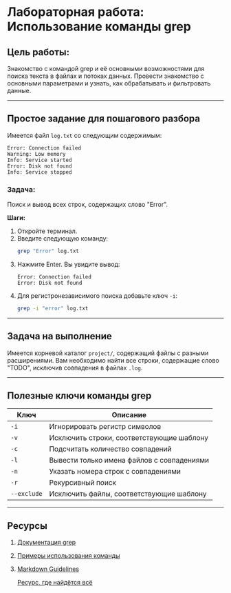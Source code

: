 
# Лабораторная работа: Использование команды grep

## Цель работы:
Знакомство с командой grep и её основными возможностями для поиска текста в файлах и потоках данных. Провести знакомство с основными параметрами и узнать, как обрабатывать и фильтровать данные.

---

## Простое задание для пошагового разбора

Имеется файл `log.txt` со следующим содержимым:
```
Error: Connection failed
Warning: Low memory
Info: Service started
Error: Disk not found
Info: Service stopped
```

### Задача: 
Поиск и вывод всех строк, содержащих слово "Error".

**Шаги:**

1. Откройте терминал.
2. Введите следующую команду:
   ```bash
   grep "Error" log.txt
   ```
3. Нажмите Enter. Вы увидите вывод:
   ```
   Error: Connection failed
   Error: Disk not found
   ```
4. Для регистронезависимого поиска добавьте ключ `-i`:
   ```bash
   grep -i "error" log.txt
   ```

---

## Задача на выполнение

Имеется корневой каталог `project/`, содержащий файлы с разными расширениями. Вам необходимо найти все строки, содержащие слово "TODO", исключив совпадения в файлах `.log`.

---

## Полезные ключи команды grep

| Ключ            | Описание                                     |
|-----------------|---------------------------------------------|
| `-i`           | Игнорировать регистр символов               |
| `-v`           | Исключить строки, соответствующие шаблону   |
| `-c`           | Подсчитать количество совпадений           |
| `-l`           | Вывести только имена файлов с совпадениями |
| `-n`           | Указать номера строк с совпадениями        |
| `-r`           | Рекурсивный поиск                          |
| `--exclude`    | Исключить файлы, соответствующие шаблону    |

---

## Ресурсы

1. [Документация grep](https://www.gnu.org/software/grep/manual/grep.html)
2. [Примеры использования команды](https://wiki.merionet.ru/articles/16-poleznyh-primerov-grep)
3. [Markdown Guidelines](https://docs.github.com/ru/get-started/writing-on-github/getting-started-with-writing-and-formatting-on-github/basic-writing-and-formatting-syntax)

   [Ресурс, где найдётся всё](https://www.google.com)
